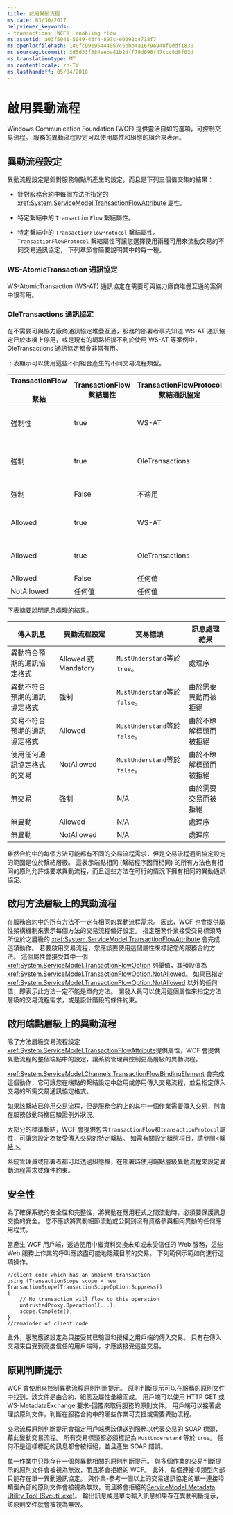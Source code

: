 ```yaml
---
title: 啟用異動流程
ms.date: 03/30/2017
helpviewer_keywords:
- transactions [WCF], enabling flow
ms.assetid: a03f5041-5049-43f4-897c-e0292d4718f7
ms.openlocfilehash: 180fc99195444057c5bbb4a1679e948f9ddf1830
ms.sourcegitcommit: 3d5d33f384eeba41b2dff79d096f47ccc8d8f03d
ms.translationtype: MT
ms.contentlocale: zh-TW
ms.lasthandoff: 05/04/2018
---
```

# <a name="enabling-transaction-flow"></a>啟用異動流程
Windows Communication Foundation (WCF) 提供靈活自如的選項，可控制交易流程。 服務的異動流程設定可以使用屬性和組態的組合來表示。  
  
## <a name="transaction-flow-settings"></a>異動流程設定  
 異動流程設定是針對服務端點所產生的設定，而且是下列三個值交集的結果：  
  
-   針對服務合約中每個方法所指定的 <xref:System.ServiceModel.TransactionFlowAttribute> 屬性。  
  
-   特定繫結中的 `TransactionFlow` 繫結屬性。  
  
-   特定繫結中的 `TransactionFlowProtocol` 繫結屬性。 `TransactionFlowProtocol` 繫結屬性可讓您選擇使用兩種可用來流動交易的不同交易通訊協定， 下列章節會簡要說明其中的每一種。  
  
### <a name="ws-atomictransaction-protocol"></a>WS-AtomicTransaction 通訊協定  
 WS-AtomicTransaction (WS-AT) 通訊協定在需要可與協力廠商堆疊互通的案例中很有用。  
  
### <a name="oletransactions-protocol"></a>OleTransactions 通訊協定  
 在不需要可與協力廠商通訊協定堆疊互通，服務的部署者事先知道 WS-AT 通訊協定已於本機上停用，或是現有的網路拓撲不利於使用 WS-AT 等案例中，OleTransactions 通訊協定都會非常有用。  
  
 下表顯示可以使用這些不同組合產生的不同交易流程類型。  
  
|TransactionFlow<br /><br /> 繫結|TransactionFlow 繫結屬性|TransactionFlowProtocol 繫結通訊協定|交易流程的類型|  
|---------------------------------|--------------------------------------|----------------------------------------------|------------------------------|  
|強制性|true|WS-AT|異動必須以可互通的 WS-AT 格式來流動。|  
|強制|true|OleTransactions|必須是 WCF OleTransactions 格式來流動交易。|  
|強制|False|不適用|由於不是有效的組態而不適用。|  
|Allowed|true|WS-AT|異動可以用可互通的 WS-AT 格式來流動。|  
|Allowed|true|OleTransactions|交易可以在 WCF OleTransactions 格式來流動。|  
|Allowed|False|任何值|未流動交易。|  
|NotAllowed|任何值|任何值|未流動異動。|  
  
 下表摘要說明訊息處理的結果。  
  
|傳入訊息|異動流程設定|交易標頭|訊息處理結果|  
|----------------------|-----------------------------|------------------------|-------------------------------|  
|異動符合預期的通訊協定格式|Allowed 或 Mandatory|`MustUnderstand`等於 `true`。|處理序|  
|異動不符合預期的通訊協定格式|強制|`MustUnderstand`等於 `false`。|由於需要異動而被拒絕|  
|交易不符合預期的通訊協定格式|Allowed|`MustUnderstand`等於 `false`。|由於不瞭解標頭而被拒絕|  
|使用任何通訊協定格式的交易|NotAllowed|`MustUnderstand`等於 `false`。|由於不瞭解標頭而被拒絕|  
|無交易|強制|N/A|由於需要交易而被拒絕|  
|無異動|Allowed|N/A|處理序|  
|無異動|NotAllowed|N/A|處理序|  
  
 雖然合約中的每個方法可能都有不同的交易流程需求，但是交易流程通訊協定設定的範圍是位於繫結層級。 這表示端點相同 (繫結程序因而相同) 的所有方法也有相同的原則允許或要求異動流程，而且這些方法在可行的情況下擁有相同的異動通訊協定。  
  
## <a name="enabling-transaction-flow-at-the-method-level"></a>啟用方法層級上的異動流程  
 在服務合約中的所有方法不一定有相同的異動流程需求。 因此，WCF 也會提供屬性架構機制來表示每個方法的交易流程偏好設定。 指定服務作業接受交易標頭時所位於之層級的 <xref:System.ServiceModel.TransactionFlowAttribute> 會完成這項動作。 若要啟用交易流程，您應該要使用這個屬性來標記您的服務合約方法。 這個屬性會接受其中一個 <xref:System.ServiceModel.TransactionFlowOption> 列舉值，其預設值為 <xref:System.ServiceModel.TransactionFlowOption.NotAllowed>。 如果已指定 <xref:System.ServiceModel.TransactionFlowOption.NotAllowed> 以外的任何值，即表示此方法一定不能是單向方法。 開發人員可以使用這個屬性來指定方法層級的交易流程需求，或是設計階段的條件約束。  
  
## <a name="enabling-transaction-flow-at-the-endpoint-level"></a>啟用端點層級上的異動流程  
 除了方法層級交易流程設定<xref:System.ServiceModel.TransactionFlowAttribute>提供屬性，WCF 會提供異動流程的整個端點中的設定，讓系統管理員控制更高層級的異動流程。  
  
 <xref:System.ServiceModel.Channels.TransactionFlowBindingElement> 會完成這個動作，它可讓您在端點的繫結設定中啟用或停用傳入交易流程，並且指定傳入交易的所需交易通訊協定格式。  
  
 如果該繫結已停用交易流程，但是服務合約上的其中一個作業需要傳入交易，則會在服務啟動時擲回驗證例外狀況。  
  
 大部分的標準繫結，WCF 會提供包含`transactionFlow`和`transactionProtocol`屬性，可讓您設定為接受傳入交易的特定繫結。 如需有關設定組態項目，請參閱[\<繫結 >](../../../../docs/framework/misc/binding.md)。  
  
 系統管理員或部署者都可以透過組態檔，在部署時使用端點層級異動流程來設定異動流程需求或條件約束。  
  
## <a name="security"></a>安全性  
 為了確保系統的安全性和完整性，將異動在應用程式之間流動時，必須要保護訊息交換的安全。 您不應該將異動細節流動或公開到沒有資格參與相同異動的任何應用程式。  
  
 當產生 WCF 用戶端，透過使用中繼資料交換未知或未受信任的 Web 服務，這些 Web 服務上作業的呼叫應該盡可能地隱藏目前的交易。 下列範例示範如何進行這項操作。  
  
```  
//client code which has an ambient transaction  
using (TransactionScope scope = new TransactionScope(TransactionScopeOption.Suppress))  
{  
    // No transaction will flow to this operation  
    untrustedProxy.Operation1(...);  
    scope.Complete();  
}  
//remainder of client code  
```  
  
 此外，服務應該設定為只接受其已驗證和授權之用戶端的傳入交易。 只有在傳入交易來自受到高度信任的用戶端時，才應該接受這些交易。  
  
## <a name="policy-assertions"></a>原則判斷提示  
 WCF 會使用來控制異動流程原則判斷提示。 原則判斷提示可以在服務的原則文件中找到，該文件是由合約、組態及屬性彙總而成。 用戶端可以使用 HTTP GET 或 WS-MetadataExchange 要求-回覆來取得服務的原則文件。 用戶端可以接著處理該原則文件，判斷在服務合約中的哪些作業可支援或需要異動流程。  
  
 交易流程原則判斷提示會指定用戶端應該傳送到服務以代表交易的 SOAP 標頭，藉此變動交易流程。 所有交易標頭都必須標記為 `MustUnderstand` 等於 `true`。 任何不是這樣標記的訊息都會被拒絕，並且產生 SOAP 錯誤。  
  
 單一作業中只能存在一個與異動相關的原則判斷提示。 與多個作業的交易判斷提示的原則文件會被視為無效，而且將會拒絕的 WCF。 此外，每個連接埠類型內部只能存在單一異動通訊協定。 與作業-參考一個以上的交易通訊協定的單一連接埠類型內部的原則文件會被視為無效，而且將會拒絕的[ServiceModel Metadata Utility Tool (Svcutil.exe)](../../../../docs/framework/wcf/servicemodel-metadata-utility-tool-svcutil-exe.md)。 輸出訊息或是單向輸入訊息如果存在異動判斷提示，該原則文件就會被視為無效。
